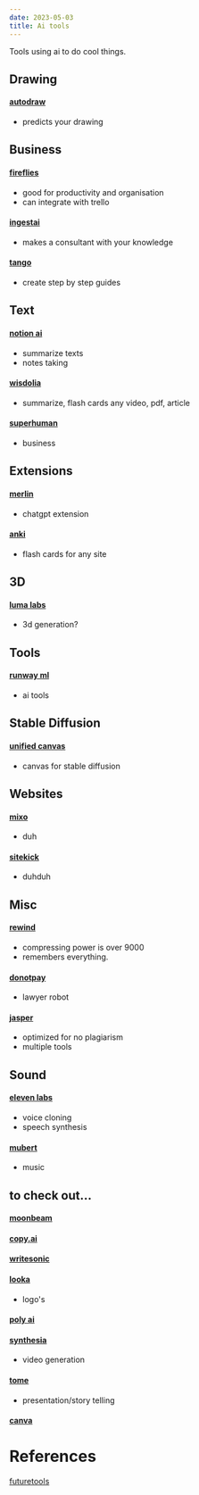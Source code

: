 ```yaml
---
date: 2023-05-03
title: Ai tools
---
```


Tools using ai to do cool things.

## Drawing
#### [autodraw](https://www.autodraw.com/)
* predicts your drawing

## Business
#### [fireflies](https://fireflies.ai/)
* good for productivity and organisation
* can integrate with trello
#### [ingestai](https://ingestai.io/about)
* makes a consultant with your knowledge
#### [tango](https://www.tango.us/)
* create step by step guides

## Text
#### [notion ai](https://www.notion.so/help/guides/using-notion-ai)
* summarize texts
* notes taking
#### [wisdolia](https://www.wisdolia.com/)
* summarize, flash cards any video, pdf, article
#### [superhuman](https://superhuman.com/%20)
* business

## Extensions
#### [merlin](https://merlin.foyer.work/?ref=FutureTools.io)
* chatgpt extension
#### [anki](https://apps.ankiweb.net/)
* flash cards for any site

## 3D
#### [luma labs](https://lumalabs.ai/)
* 3d generation?

## Tools
#### [runway ml](https://runwayml.com/)
* ai tools

## Stable Diffusion
#### [unified canvas](https://invoke-ai.github.io/InvokeAI/features/UNIFIED_CANVAS/#inpainting-outpainting)
* canvas for stable diffusion

## Websites
#### [mixo](https://www.mixo.io/)
* duh
#### [sitekick](https://www.sitekick.ai/)
* duhduh

## Misc
#### [rewind](https://www.rewind.ai/)
* compressing power is over 9000
* remembers everything.
#### [donotpay](https://donotpay.com)
* lawyer robot
#### [jasper](https://www.jasper.ai/)
* optimized for no plagiarism
* multiple tools

## Sound
#### [eleven labs](https://beta.elevenlabs.io/)
* voice cloning
* speech synthesis
#### [mubert](https://mubert.com/)
* music


## to check out...
#### [moonbeam](https://moonbeam.ai/)
#### [copy.ai](https://www.copy.ai/)
#### [writesonic](https://writesonic.com/)
#### [looka](https://looka.com/)
* logo's
#### [poly ai](https://poly.ai/)
#### [synthesia](https://www.synthesia.io/)
* video generation
#### [tome](https://tome.app/)
* presentation/story telling
#### [canva](https://www.canva.com/features/ai-photo-editing/)

# References
[futuretools](https://www.futuretools.io/)

